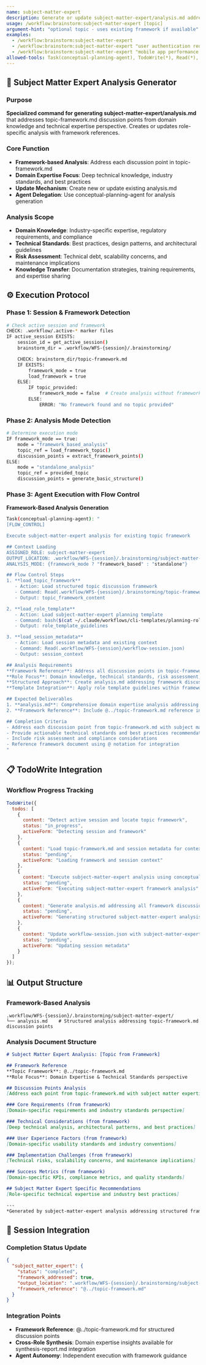 ```yaml
---
name: subject-matter-expert
description: Generate or update subject-matter-expert/analysis.md addressing topic-framework discussion points
usage: /workflow:brainstorm:subject-matter-expert [topic]
argument-hint: "optional topic - uses existing framework if available"
examples:
  - /workflow:brainstorm:subject-matter-expert
  - /workflow:brainstorm:subject-matter-expert "user authentication redesign"
  - /workflow:brainstorm:subject-matter-expert "mobile app performance optimization"
allowed-tools: Task(conceptual-planning-agent), TodoWrite(*), Read(*), Write(*)
---
```


## 🎯 **Subject Matter Expert Analysis Generator**

### Purpose
**Specialized command for generating subject-matter-expert/analysis.md** that addresses topic-framework.md discussion points from domain knowledge and technical expertise perspective. Creates or updates role-specific analysis with framework references.

### Core Function
- **Framework-based Analysis**: Address each discussion point in topic-framework.md
- **Domain Expertise Focus**: Deep technical knowledge, industry standards, and best practices
- **Update Mechanism**: Create new or update existing analysis.md
- **Agent Delegation**: Use conceptual-planning-agent for analysis generation

### Analysis Scope
- **Domain Knowledge**: Industry-specific expertise, regulatory requirements, and compliance
- **Technical Standards**: Best practices, design patterns, and architectural guidelines
- **Risk Assessment**: Technical debt, scalability concerns, and maintenance implications
- **Knowledge Transfer**: Documentation strategies, training requirements, and expertise sharing

## ⚙️ **Execution Protocol**

### Phase 1: Session & Framework Detection
```bash
# Check active session and framework
CHECK: .workflow/.active-* marker files
IF active_session EXISTS:
    session_id = get_active_session()
    brainstorm_dir = .workflow/WFS-{session}/.brainstorming/

    CHECK: brainstorm_dir/topic-framework.md
    IF EXISTS:
        framework_mode = true
        load_framework = true
    ELSE:
        IF topic_provided:
            framework_mode = false  # Create analysis without framework
        ELSE:
            ERROR: "No framework found and no topic provided"
```

### Phase 2: Analysis Mode Detection
```bash
# Determine execution mode
IF framework_mode == true:
    mode = "framework_based_analysis"
    topic_ref = load_framework_topic()
    discussion_points = extract_framework_points()
ELSE:
    mode = "standalone_analysis"
    topic_ref = provided_topic
    discussion_points = generate_basic_structure()
```

### Phase 3: Agent Execution with Flow Control
**Framework-Based Analysis Generation**

```bash
Task(conceptual-planning-agent): "
[FLOW_CONTROL]

Execute subject-matter-expert analysis for existing topic framework

## Context Loading
ASSIGNED_ROLE: subject-matter-expert
OUTPUT_LOCATION: .workflow/WFS-{session}/.brainstorming/subject-matter-expert/
ANALYSIS_MODE: {framework_mode ? "framework_based" : "standalone"}

## Flow Control Steps
1. **load_topic_framework**
   - Action: Load structured topic discussion framework
   - Command: Read(.workflow/WFS-{session}/.brainstorming/topic-framework.md)
   - Output: topic_framework_content

2. **load_role_template**
   - Action: Load subject-matter-expert planning template
   - Command: bash($(cat ~/.claude/workflows/cli-templates/planning-roles/subject-matter-expert.md))
   - Output: role_template_guidelines

3. **load_session_metadata**
   - Action: Load session metadata and existing context
   - Command: Read(.workflow/WFS-{session}/workflow-session.json)
   - Output: session_context

## Analysis Requirements
**Framework Reference**: Address all discussion points in topic-framework.md from domain expertise and technical standards perspective
**Role Focus**: Domain knowledge, technical standards, risk assessment, knowledge transfer
**Structured Approach**: Create analysis.md addressing framework discussion points
**Template Integration**: Apply role template guidelines within framework structure

## Expected Deliverables
1. **analysis.md**: Comprehensive domain expertise analysis addressing all framework discussion points
2. **Framework Reference**: Include @../topic-framework.md reference in analysis

## Completion Criteria
- Address each discussion point from topic-framework.md with subject matter expertise
- Provide actionable technical standards and best practices recommendations
- Include risk assessment and compliance considerations
- Reference framework document using @ notation for integration
"
```

## 📋 **TodoWrite Integration**

### Workflow Progress Tracking
```javascript
TodoWrite({
  todos: [
    {
      content: "Detect active session and locate topic framework",
      status: "in_progress",
      activeForm: "Detecting session and framework"
    },
    {
      content: "Load topic-framework.md and session metadata for context",
      status: "pending",
      activeForm: "Loading framework and session context"
    },
    {
      content: "Execute subject-matter-expert analysis using conceptual-planning-agent with FLOW_CONTROL",
      status: "pending",
      activeForm: "Executing subject-matter-expert framework analysis"
    },
    {
      content: "Generate analysis.md addressing all framework discussion points",
      status: "pending",
      activeForm: "Generating structured subject-matter-expert analysis"
    },
    {
      content: "Update workflow-session.json with subject-matter-expert completion status",
      status: "pending",
      activeForm: "Updating session metadata"
    }
  ]
});
```

## 📊 **Output Structure**

### Framework-Based Analysis
```
.workflow/WFS-{session}/.brainstorming/subject-matter-expert/
└── analysis.md    # Structured analysis addressing topic-framework.md discussion points
```

### Analysis Document Structure
```markdown
# Subject Matter Expert Analysis: [Topic from Framework]

## Framework Reference
**Topic Framework**: @../topic-framework.md
**Role Focus**: Domain Expertise & Technical Standards perspective

## Discussion Points Analysis
[Address each point from topic-framework.md with subject matter expertise]

### Core Requirements (from framework)
[Domain-specific requirements and industry standards perspective]

### Technical Considerations (from framework)
[Deep technical analysis, architectural patterns, and best practices]

### User Experience Factors (from framework)
[Domain-specific usability standards and industry conventions]

### Implementation Challenges (from framework)
[Technical risks, scalability concerns, and maintenance implications]

### Success Metrics (from framework)
[Domain-specific KPIs, compliance metrics, and quality standards]

## Subject Matter Expert Specific Recommendations
[Role-specific technical expertise and industry best practices]

---
*Generated by subject-matter-expert analysis addressing structured framework*
```

## 🔄 **Session Integration**

### Completion Status Update
```json
{
  "subject_matter_expert": {
    "status": "completed",
    "framework_addressed": true,
    "output_location": ".workflow/WFS-{session}/.brainstorming/subject-matter-expert/analysis.md",
    "framework_reference": "@../topic-framework.md"
  }
}
```

### Integration Points
- **Framework Reference**: @../topic-framework.md for structured discussion points
- **Cross-Role Synthesis**: Domain expertise insights available for synthesis-report.md integration
- **Agent Autonomy**: Independent execution with framework guidance
